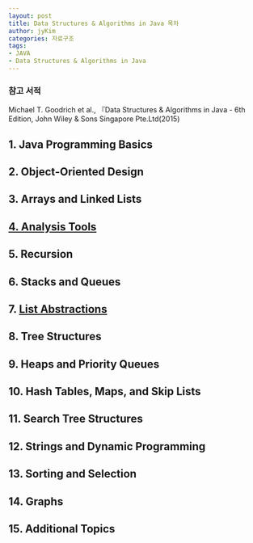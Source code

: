 ```yaml
---
layout: post
title: Data Structures & Algorithms in Java 목차
author: jyKim
categories: 자료구조
tags:
- JAVA
- Data Structures & Algorithms in Java
---
```


### 참고 서적
Michael T. Goodrich et al., 『Data Structures & Algorithms in Java - 6th Edition, John Wiley & Sons Singapore Pte.Ltd(2015)

## 1. Java Programming Basics

## 2. Object-Oriented Design

## 3. Arrays and Linked Lists

## [4. Analysis Tools](https://kjy11.github.io/blog/자료구조/2022/05/11/자료구조-Analysis-Tools.html)

## 5. Recursion

## 6. Stacks and Queues

## 7. [List Abstractions](https://kjy11.github.io/blog/자료구조/2022/05/16/자료구조-List-Abstractions.html)

## 8. Tree Structures

## 9. Heaps and Priority Queues

## 10. Hash Tables, Maps, and Skip Lists

## 11. Search Tree Structures

## 12. Strings and Dynamic Programming

## 13. Sorting and Selection

## 14. Graphs

## 15. Additional Topics
